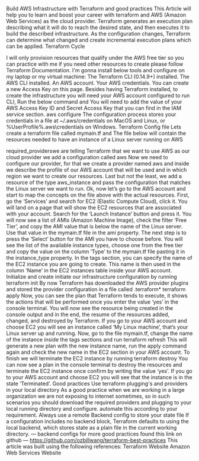 Build AWS Infrastructure with Terraform and good practices
This Article will help you to learn and boost your career with terraform and AWS (Amazon Web Services) as the cloud provider.
Terraform generates an execution plan describing what it will do to reach the desired state, and then executes it to build the described infrastructure. As the configuration changes, Terraform can determine what changed and create incremental execution plans which can be applied.
Terraform Cycle

I will only provision resources that qualify under the AWS free tier so you can practice with me if you need other resources to create please follow Terraform Documentation.
I'm gonna install below tools and configure on my laptop or my virtual machine:
The Terraform CLI (0.14.9+) installed.
The AWS CLI installed.
An AWS account.
Your AWS credentials. You can create a new Access Key on this page.
Besides having Terraform installed, to create the infrastructure you will need your AWS account configured to run CLI, Run the below command and You will need to add the value of your AWS Access Key ID and Secret Access Key that you can find in the IAM service section.
aws configure
The configuration process stores your credentials in a file at ~/.aws/credentials on MacOS and Linux, or %UserProfile%\.aws\credentials on Windows.
Terraform Config file
Lets create a terraform file called mymain.tf and The file below will contain the resources needed to have an instance of a Linux server running on AWS

required_providerswe are telling Terraform that we want to use AWS as our cloud provider we add a configuration called aws
Now we need to configure our provider, for that we create a provider named aws and inside we describe the profile of our AWS account that will be used and in which region we want to create our resources.
Last but not the least, we add a resource of the type aws_instance and pass the configuration that matches the Linux server we want to run.
Ok, now let’s go to the AWS account and start to map the concepts on the file above with the actual resources.
First, go the ‘Services’ and search for EC2 (Elastic Compute Cloud), click it. You will land on a page that will show the EC2 resources that are associated with your account. Search for the ‘Launch Instance’ button and press it. You will now see a list of AMIs (Amazon Machine Image), check the filter ‘Free Tier’, and copy the AMI value that is below the name of the Linux server. Use that value in the mymain.tf file in the ami property.
The next step is to press the ‘Select’ button for the AMI you have to choose before. You will see the list of the available instance types, choose one from the free tier and copy the value on the column ‘Type’ to the mymain.tf file pasting it in the instance_type property.
In the tags section, you can specify the name of the EC2 instance you are going to create. This name is then used in the column ‘Name’ in the EC2 instances table inside your AWS account.
Initialize and create
initiate our infrastructure configuration by running
terraform init
By now Terraform has downloaded the AWS provider plugins and stored the provider configuration in a file called .terraform*
terraform apply
Now, you can see the plan that Terraform tends to execute, it shows the actions that will be performed once you enter the value ‘yes’ in the console terminal.
You will now see the resource being created in the console output and in the end, the resume of the resources added, changed, and destroyed by Terraform.
If you go to your AWS account and choose EC2 you will see an instance called ‘My Linux machine’, that’s your Linux server up and running.
Now, go to the file mymain.tf, change the name of the instance inside the tags sections and run
terraform refresh
This will generate a new plan with the new instance name, run the apply command again and check the new name in the EC2 section in your AWS account.
To finish we will terminate the EC2 instance by running
terraform destroy
You can now see a plan in the console terminal to destroy the resources and terminate the EC2 instance once confirm by writing the value ‘yes’. If you go to your AWS account and choose EC2 you will see that the instance is in the state ‘Terminated’.
Good practices
Use terraform plugging's and providers in your local directory
As a good practice when we are working in a large organization we are not exposing to internet sometimes, so in such scenarios you should download the required providers and plugging to your local running directory and configure. automate this according to your requirement.
Always use a remote Backend config to store your state file
If a configuration includes no backend block, Terraform defaults to using the local backend, which stores state as a plain file in the current working directory. — backend configs
for more good practices found this link on github — https://github.com/ozbillwang/terraform-best-practices
This article was built using the following references:
Terraform Website
Amazon Web Services Website
